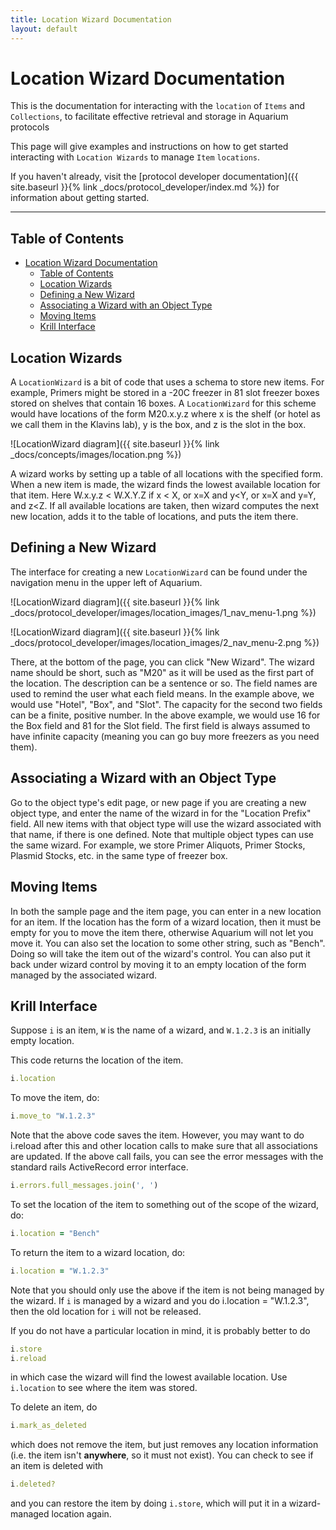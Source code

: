 ```yaml
---
title: Location Wizard Documentation
layout: default
---
```

# Location Wizard Documentation

This is the documentation for interacting with the `location` of `Items` and `Collections`, to facilitate effective retrieval and storage in Aquarium protocols

This page will give examples and instructions on how to get started interacting with `Location Wizards` to manage `Item` `locations`. 

If you haven't already, visit the [protocol developer documentation]({{ site.baseurl }}{% link _docs/protocol_developer/index.md %}) for information about getting started.

---

## Table of Contents

<!-- TOC -->

- [Location Wizard Documentation](#location-wizard-documentation)
    - [Table of Contents](#table-of-contents)
    - [Location Wizards](#location-wizards)
    - [Defining a New Wizard](#defining-a-new-wizard)
    - [Associating a Wizard with an Object Type](#associating-a-wizard-with-an-object-type)
    - [Moving Items](#moving-items)
    - [Krill Interface](#krill-interface)

<!-- /TOC -->

## Location Wizards

A `LocationWizard` is a bit of code that uses a schema to store new items.
For example, Primers might be stored in a -20C freezer in 81 slot freezer boxes stored on shelves that contain 16 boxes.
A `LocationWizard` for this scheme would have locations of the form M20.x.y.z where x is the shelf (or hotel as we call them in the Klavins lab), y is the box, and z is the slot in the box.

![LocationWizard diagram]({{ site.baseurl }}{% link _docs/concepts/images/location.png %})

A wizard works by setting up a table of all locations with the specified form.
When a new item is made, the wizard finds the lowest available location for that item.
Here W.x.y.z < W.X.Y.Z if x < X, or x=X and y<Y, or x=X and y=Y, and z<Z.
If all available locations are taken, then wizard computes the next new location, adds it to the table of locations, and puts the item there.

## Defining a New Wizard

The interface for creating a new `LocationWizard` can be found under the navigation menu in the upper left of Aquarium.

![LocationWizard diagram]({{ site.baseurl  }}{% link _docs/protocol_developer/images/location_images/1_nav_menu-1.png %})

![LocationWizard diagram]({{ site.baseurl  }}{% link _docs/protocol_developer/images/location_images/2_nav_menu-2.png %})

There, at the bottom of the page, you can click "New Wizard".
The wizard name should be short, such as "M20" as it will be used as the first part of the location.
The description can be a sentence or so.
The field names are used to remind the user what each field means.
In the example above, we would use "Hotel", "Box", and "Slot".
The capacity for the second two fields can be a finite, positive number.
In the above example, we would use 16 for the Box field and 81 for the Slot field.
The first field is always assumed to have infinite capacity (meaning you can go buy more freezers as you need them).

## Associating a Wizard with an Object Type

Go to the object type's edit page, or new page if you are creating a new object type, and enter the name of the wizard in for the "Location Prefix" field.
All new items with that object type will use the wizard associated with that name, if there is one defined.
Note that multiple object types can use the same wizard.
For example, we store Primer Aliquots, Primer Stocks, Plasmid Stocks, etc. in the same type of freezer box.

## Moving Items

In both the sample page and the item page, you can enter in a new location for an item.
If the location has the form of a wizard location, then it must be empty for you to move the item there, otherwise Aquarium will not let you move it.
You can also set the location to some other string, such as "Bench".
Doing so will take the item out of the wizard's control.
You can also put it back under wizard control by moving it to an empty location of the form managed by the associated wizard.

## Krill Interface

Suppose `i` is an item, `W` is the name of a wizard, and `W.1.2.3` is an initially empty location.

This code returns the location of the item.

```ruby
i.location
```

To move the item, do:

```ruby
i.move_to "W.1.2.3"
```

Note that the above code saves the item.
However, you may want to do i.reload after this and other location calls to make sure that all associations are updated.
If the above call fails, you can see the error messages with the standard rails ActiveRecord error interface.

```ruby
i.errors.full_messages.join(', ')
```

To set the location of the item to something out of the scope of the wizard, do:

```ruby
i.location = "Bench"
```

To return the item to a wizard location, do:

```ruby
i.location = "W.1.2.3"
```

Note that you should only use the above if the item is not being managed by the wizard.
If `i` is managed by a wizard and you do i.location = "W.1.2.3", then the old location for `i` will not be released.

If you do not have a particular location in mind, it is probably better to do

```ruby
i.store
i.reload
```

in which case the wizard will find the lowest available location.
Use `i.location` to see where the item was stored.

To delete an item, do

```ruby
i.mark_as_deleted
```

which does not remove the item, but just removes any location information (i.e. the item isn't **anywhere**, so it must not exist).
You can check to see if an item is deleted with

```ruby
i.deleted?
```

and you can restore the item by doing `i.store`, which will put it in a wizard-managed location again.
